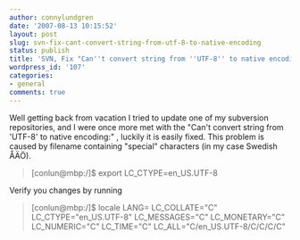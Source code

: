 ```yaml
---
author: connylundgren
date: '2007-08-13 10:15:52'
layout: post
slug: svn-fix-cant-convert-string-from-utf-8-to-native-encoding
status: publish
title: 'SVN, Fix "Can''t convert string from ''UTF-8'' to native encoding:" '
wordpress_id: '107'
categories:
- general
comments: true
---
```


Well getting back from vacation I tried to update one of my subversion
repositories, and I were once more met with the "Can't convert string from
'UTF-8' to native encoding:" , luckily it is easily fixed. This problem is
caused by filename containing "special" characters (in my case Swedish ÅÄÖ).

> [conlun@mbp:/]$ export LC_CTYPE=en_US.UTF-8

Verify you changes by running

> [conlun@mbp:/]$ locale LANG= LC_COLLATE="C" LC_CTYPE="en_US.UTF-8"
LC_MESSAGES="C" LC_MONETARY="C" LC_NUMERIC="C" LC_TIME="C"
LC_ALL="C/en_US.UTF-8/C/C/C/C"

